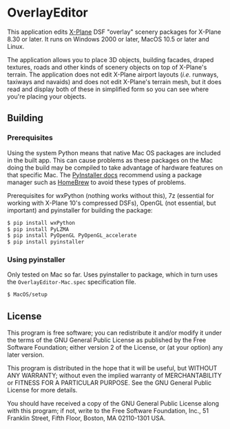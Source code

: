 # OverlayEditor

This application edits [X-Plane](http://www.x-plane.com/) DSF "overlay" scenery packages for X-Plane 8.30 or later.
It runs on Windows 2000 or later, MacOS 10.5 or later and Linux.

The application allows you to place 3D objects, building facades, draped textures, roads and other kinds of scenery objects on top of X-Plane's terrain. The application does not edit X-Plane airport layouts (_i.e._ runways, taxiways and navaids) and does not edit X-Plane's terrain mesh, but it does read and display both of these in simplified form so you can see where you're placing your objects.

## Building

### Prerequisites

Using the system Python means that native Mac OS packages are included in the built app.  This can cause problems as these packages on the Mac doing the build may be compiled to take advantage of hardware features on that specific Mac.  The [PyInstaller docs](https://pyinstaller.readthedocs.io/en/v3.4/installation.html#installing-in-mac-os-x) recommend using a package manager such as [HomeBrew](https://brew.sh/) to avoid these types of problems.

Prerequisites for wxPython (nothing works without this), 7z (essential for working with X-Plane 10's compressed DSFs), OpenGL (not essential, but important) and pyinstaller for building the package:

```bash
$ pip install wxPython
$ pip install PyLZMA
$ pip install PyOpenGL PyOpenGL_accelerate
$ pip install pyinstaller
```

### Using pyinstaller

Only tested on Mac so far. Uses pyinstaller to package, which in turn uses the `OverlayEditor-Mac.spec` specification file.

```bash
$ MacOS/setup
```


## License

This program is free software; you can redistribute it and/or modify
it under the terms of the GNU General Public License as published by
the Free Software Foundation; either version 2 of the License, or
(at your option) any later version.

This program is distributed in the hope that it will be useful,
but WITHOUT ANY WARRANTY; without even the implied warranty of
MERCHANTABILITY or FITNESS FOR A PARTICULAR PURPOSE.  See the
GNU General Public License for more details.

You should have received a copy of the GNU General Public License along
with this program; if not, write to the Free Software Foundation, Inc.,
51 Franklin Street, Fifth Floor, Boston, MA 02110-1301 USA.
